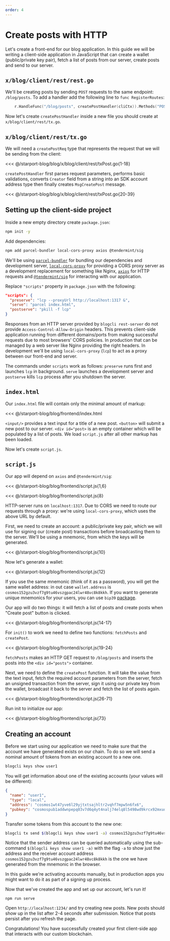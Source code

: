 ```yaml
---
order: 4
---
```


# Create posts with HTTP

Let's create a front-end for our blog application. In this guide we will be writing a client-side application in JavaScript that can create a wallet (public/private key pair), fetch a list of posts from our server, create posts and send to our server.

## `x/blog/client/rest/rest.go`

We'll be creating posts by sending `POST` requests to the same endpoint: `/blog/posts`. To add a handler add the following line to `func RegisterRoutes`:

```go
	r.HandleFunc("/blog/posts", createPostHandler(cliCtx)).Methods("POST")
```

Now let's create `createPostHandler` inside a new file you should create at `x/blog/client/rest/tx.go`.

## `x/blog/client/rest/tx.go`

We will need a `createPostReq` type that represents the request that we will be sending from the client:

<<< @/starport-blog/blog/x/blog/client/rest/txPost.go{1-18}

`createPostHandler` first parses request parameters, performs basic validations, converts `Creator` field from a string into an SDK account address type then finally creates `MsgCreatePost` message.

<<< @/starport-blog/blog/x/blog/client/rest/txPost.go{20-39}

## Setting up the client-side project

Inside a new empty directory create `package.json`:

```sh
npm init -y
```

Add dependencies:

```sh
npm add parcel-bundler local-cors-proxy axios @tendermint/sig
```

We'll be using [`parcel-bundler`](https://parceljs.org/) for bundling our dependencies and development server, [`local-cors-proxy`](https://github.com/garmeeh/local-cors-proxy) for providing a CORS proxy server as a development replacement for something like Nginx, [`axios`](https://github.com/axios/axios) for HTTP requests and [`@tendermint/sig`](https://github.com/tendermint/sig) for interacting with our application.

Replace `"scripts"` property in `package.json` with the following:

```json
"scripts": {
  "preserve": "lcp --proxyUrl http://localhost:1317 &",
  "serve": "parcel index.html",
  "postserve": "pkill -f lcp"
}
```

Responses from an HTTP server provided by `blogcli rest-server` do not provide `Access-Control-Allow-Origin` headers. This prevents client-side application running from different domains/ports from making successful requests due to most browsers' CORS policies. In production that can be managed by a web server like Nginx providing the right headers. In development we'll be using `local-cors-proxy` (`lcp`) to act as a proxy between our front-end and server.

The commands under `scripts` work as follows: `preserve` runs first and launches `lcp` in background. `serve` launches a development server and `postserve` kills `lcp` process after you shutdown the server.

## `index.html`

Our `index.html` file will contain only the minimal amount of markup:

<<< @/starport-blog/blog/frontend/index.html

`<input/>` provides a text input for a title of a new post. `<button>` will submit a new post to our server. `<div id="post>` is an empty container which will be populated by a list of posts. We load `script.js` after all other markup has been loaded.

Now let's create `script.js`.

## `script.js`

Our app will depend on `axios` and `@tendermint/sig`:

<<< @/starport-blog/blog/frontend/script.js{1,6}

<<< @/starport-blog/blog/frontend/script.js{8}
<!-- 
```js
const API = "http://localhost:8010/proxy";
``` -->

HTTP-server runs on `localhost:1317`. Due to CORS we need to route our requests through a proxy: we're using `local-cors-proxy`, which uses the above URL by default.

First, we need to create an account: a public/private key pair, which we will use for signing our (create post) transactions before broadcasting them to the server. We'll be using a mnemonic, from which the keys will be generated.

<<< @/starport-blog/blog/frontend/script.js{10}
<!-- 
```js
const mnemonic =
  "solid play vibrant paper clinic talent people employ august camp april reduce";
``` -->

Now let's generate a wallet:

<<< @/starport-blog/blog/frontend/script.js{12}

<!-- ```js
const wallet = createWalletFromMnemonic(mnemonic);
``` -->

If you use the same mnemonic (think of it as a password), you will get the same wallet address: in out case `wallet.address` is `cosmos152gzu3vzf7g9tu46vszgpac24lwr48vc8k8kkh`. If you want to generate unique mnemonics for your users, you can use `bip39` [package](https://www.npmjs.com/package/bip39).

Our app will do two things: it will fetch a list of posts and create posts when "Create post" button is clicked.

<<< @/starport-blog/blog/frontend/script.js{14-17}

<!-- ```js
const init = () => {
  fetchPosts();
  document.getElementById("button").addEventListener("click", createPost);
};
``` -->

For `init()` to work we need to define two functions: `fetchPosts` and `createPost`.

<<< @/starport-blog/blog/frontend/script.js{19-24}

<!-- ```js
const fetchPosts = () => {
  axios.get(`${API}/blog/posts`).then(({ data }) => {
    const posts = JSON.stringify(data.result);
    document.getElementById("posts").innerText = posts;
  });
};
``` -->

`fetchPosts` makes an HTTP GET request to `/blog/posts` and inserts the posts into the `<div id="posts">` container.

Next, we need to define the `createPost` function. It will take the value from the text input, fetch the required account parameters from the server, fetch an unsigned transaction from the server, sign it using our private key from the wallet, broadcast it back to the server and fetch the list of posts again.

<<< @/starport-blog/blog/frontend/script.js{26-71}

<!-- 
```js
const createPost = () => {
  // Getting a post title value from text input
  const title = document.getElementById("input").value;
  const body = document.getElementById("body").value;
  // Fetching account parameters: sequence and account_number
  axios.get(`${API}/auth/accounts/${wallet.address}`).then(({ data }) => {
    const account = data.result.value;
    const chain_id = "blog";
    const meta = {
      // Making sure both sequence and account_number are strings
      // Sequence number changes every time we submit a new transaction
      sequence: `${account.sequence}`,
      // Account number stays the same
      account_number: `${account.account_number}`,
      chain_id,
    };
    const req = {
      base_req: {
        chain_id,
        from: wallet.address,
      },
      creator: wallet.address,
      title,
      body,
    };
    // Fetching am unsigned transaction
    axios.post(`${API}/blog/post`, req).then(({ data }) => {
      const tx = data.value;
      // Signing the transaction with the private key and meta info
      const stdTx = signTx(tx, meta, wallet);
      // Preparing transaction for broadcasting
      // "block" will make sure we get the response after
      // the transaction is included in the block
      const txBroadcast = createBroadcastTx(stdTx, "block");
      const params = {
        headers: {
          "Content-Type": "application/json",
        },
      };
      // Sending our post to be processed by the server
      axios.post(`${API}/txs`, txBroadcast, params).then(() => {
        // Fetch a new list of posts after we've successfully
        // created a new post
        fetchPosts();
      });
    });
  });
};
``` -->

Run init to initialize our app:

<<< @/starport-blog/blog/frontend/script.js{73}

<!-- ```js
init();
``` -->

## Creating an account

Before we start using our application we need to make sure that the account we have generated exists on our chain. To do so we will send a nominal amount of tokens from an existing account to a new one.

```sh
blogcli keys show user1
```

You will get information about one of the existing accounts (your values will be different):

```json
{
  "name": "user1",
  "type": "local",
  "address": "cosmos1wt47yve6l29yjtxtsajhltr2vqhf7mpw5n6fx6",
  "pubkey": "cosmospub1addwnpepq03v7d6q4yt4nalj74elq8l5498wd9krcx92mxudkarj8aapy0qjvfaga8z"
}
```

Transfer some tokens from this account to the new one:

```sh
blogcli tx send $(blogcli keys show user1 -a) cosmos152gzu3vzf7g9tu46vszgpac24lwr48vc8k8kkh 10token --from=user1
```

Notice that the sender address can be queried automatically using the sub-command `$(blogcli keys show user1 -a)` with the flag `-a` to show just the address and the receiver account address `cosmos152gzu3vzf7g9tu46vszgpac24lwr48vc8k8kkh` is the one we have generated from the mnemonic in the browser.

In this guide we're activating accounts manually, but in production apps you might want to do it as part of a signing up process.

Now that we've created the app and set up our account, let's run it!

```
npm run serve
```

Open `http://localhost:1234/` and try creating new posts. New posts should show up in the list after 2-4 seconds after submission. Notice that posts persist after you refresh the page.

Congratulations! You have successfully created your first client-side app that interacts with our custom blockchain.
